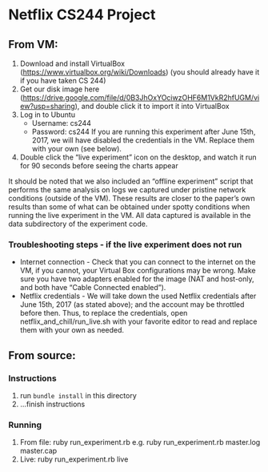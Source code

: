 # Netflix CS244 Project

## From VM:
1. Download and install VirtualBox (https://www.virtualbox.org/wiki/Downloads) (you should already have it if you have taken CS 244)
1. Get our disk image here (https://drive.google.com/file/d/0B3JhOxYOciwzOHF6M1VkR2hfUGM/view?usp=sharing), and double click it to import it into VirtualBox
1. Log in to Ubuntu
    * Username: cs244
    * Password: cs244
If you are running this experiment after June 15th, 2017, we will have disabled the credentials in the VM. Replace them with your own (see below).
1. Double click the “live experiment” icon on the desktop, and watch it run for 90 seconds before seeing the charts appear

It should be noted that we also included an “offline experiment” script that performs the same analysis on logs we captured under pristine network conditions (outside of the VM). These results are closer to the paper’s own results than some of what can be obtained under spotty conditions when running the live experiment in the VM. All data captured is available in the data subdirectory of the experiment code.

### Troubleshooting steps - if the live experiment does not run
* Internet connection - Check that you can connect to the internet on the VM, if you cannot, your Virtual Box configurations may be wrong. Make sure you have two adapters enabled for the image (NAT and host-only, and both have “Cable Connected enabled”).
* Netflix credentials - We will take down the used Netflix credentials after June 15th, 2017 (as stated above); and the account may be throttled before then.
Thus, to replace the credentials, open netflix_and_chill/run_live.sh with your favorite editor to read and replace them with your own as needed.

## From source:

### Instructions

1. run `bundle install` in this directory
2. ...finish instructions

### Running

1. From file:
ruby run_experiment.rb <netflix log file> <packet trace file>
e.g. ruby run_experiment.rb master.log master.cap
2. Live:
ruby run_experiment.rb live <netflix email> <netflix password>


